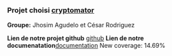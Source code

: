 ### Projet choisi [cryptomator](https://github.com/umontreal-diro/cryptomator)  

**Groupe:** Jhosim Agudelo et César Rodriguez

**Lien de notre projet github** [github](https://github.com/jupyter333/Cryptomator/tree/develop)
**Lien de notre documenatation**[documentation](https://github.com/jupyter333/Cryptomator/blob/develop/documentationDesTests.md)
New coverage: 14.69%
